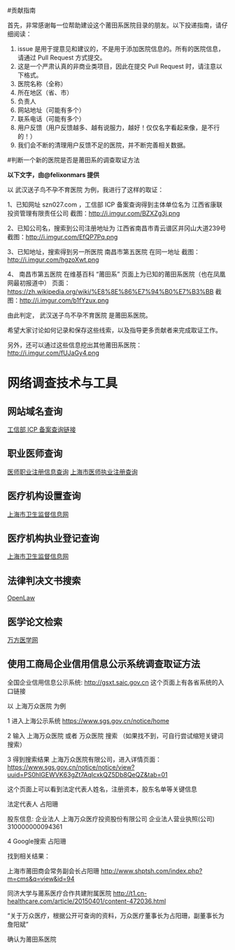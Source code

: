 #贡献指南

首先，非常感谢每一位帮助建设这个莆田系医院目录的朋友。以下投递指南，请仔细阅读：

1. issue 是用于提意见和建议的，不是用于添加医院信息的。所有的医院信息，请通过 Pull Request 方式提交。
2. 这是一个严肃认真的非商业类项目，因此在提交 Pull Request 时，请注意以下格式。
  1. 医院名称（全称）
  2. 所在地区（省、市）
  3. 负责人
  4. 网站地址（可能有多个）
  5. 联系电话（可能有多个）
  6. 用户反馈（用户反馈越多、越有说服力，越好！仅仅名字看起来像，是不行的！）
3. 我们会不断的清理用户反馈不足的医院，并不断完善相关数据。

#判断一个新的医院是否是莆田系的调查取证方法

**以下文字，由@felixonmars 提供**

以  武汉送子鸟不孕不育医院  为例，我进行了这样的取证：

1、已知网址  szn027.com ，工信部 ICP 备案查询得到主体单位名为  江西省康联投资管理有限责任公司 
 截图：http://i.imgur.com/BZXZg3j.png

2、已知公司名，搜索到公司注册地址为  江西省南昌市青云谱区井冈山大道239号 
 截图：http://i.imgur.com/EfQP7Pq.png

3、已知地址，搜索得到另一所医院  南昌市第五医院  在同一地址
 截图：http://i.imgur.com/hgzoXwt.png 

4、 南昌市第五医院  在维基百科 “莆田系” 页面上为已知的莆田系医院（也在凤凰网最初报道中）
 页面：https://zh.wikipedia.org/wiki/%E8%8E%86%E7%94%B0%E7%B3%BB
截图：http://i.imgur.com/b1fYzux.png

由此判定， 武汉送子鸟不孕不育医院  是莆田系医院。

希望大家讨论如何记录和保存这些线索，以及指导更多贡献者来完成取证工作。

另外，还可以通过这些信息挖出其他莆田系医院：
http://i.imgur.com/fUJaGy4.png

# 网络调查技术与工具

## 网站域名查询

[工信部 ICP 备案查询链接](http://www.miibeian.gov.cn/publish/query/indexFirst.action)

## 职业医师查询

[医师职业注册信息查询](http://zgcx.nhfpc.gov.cn/doctorsearch.aspx)
[上海市医师执业注册查询](http://www.hs.sh.cn/newwjs/category/yszyzc.shtml)

## 医疗机构设置查询

[上海市卫生监督信息网](http://www.hs.sh.cn/newwjs/category/yljgsz.shtml)

## 医疗机构执业登记查询

[上海市卫生监督信息网](http://www.hs.sh.cn/newwjs/category/yljgzydj.shtml)

## 法律判决文书搜索

[OpenLaw](http://openlaw.cn)

## 医学论文检索

[万方医学网](http://med.wanfangdata.com.cn/)

## 使用工商局企业信用信息公示系统调查取证方法

全国企业信用信息公示系统: http://gsxt.saic.gov.cn 这个页面上有各省系统的入口链接

以 上海万众医院 为例

1 进入上海公示系统 https://www.sgs.gov.cn/notice/home

2 输入 上海万众医院 或者 万众医院 搜索 （如果找不到，可自行尝试缩短关键词搜索）

3 得到搜索结果 上海万众医院有限公司，进入详情页面： https://www.sgs.gov.cn/notice/notice/view?uuid=PS0hIGEWVK63gZt7AqIcxkQZ5Db8QeQZ&tab=01

这个页面上可以看到法定代表人姓名，注册资本，股东名单等关键信息

法定代表人  占阳珊

股东信息: 企业法人  上海万众医疗投资股份有限公司  企业法人营业执照(公司)  310000000094361

4 Google搜索 占阳珊

找到相关结果：

上海市莆田商会常务副会长占阳珊 http://www.shptsh.com/index.php?m=cms&q=view&id=94

同济大学与莆系医疗合作共建附属医院 http://t1.cn-healthcare.com/article/20150401/content-472036.html

“关于万众医疗，根据公开可查询的资料，万众医疗董事长为占阳珊，副董事长为詹阳斌”

确认为莆田系医院
